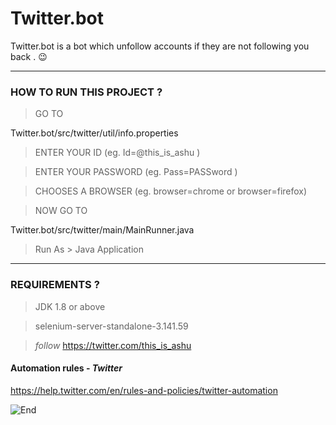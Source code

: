 # Twitter.bot
Twitter.bot is a bot which unfollow accounts if they are not following you back . 😉
*************************************************************************************

### HOW TO RUN THIS PROJECT ?

>GO TO 

Twitter.bot/src/twitter/util/info.properties

>ENTER YOUR ID (eg. Id=@this_is_ashu )

>ENTER YOUR PASSWORD (eg.	Pass=PASSword )

>CHOOSES A BROWSER (eg. browser=chrome or browser=firefox)

>NOW GO TO

Twitter.bot/src/twitter/main/MainRunner.java

>Run As > Java Application

***************************************************************************************

### REQUIREMENTS ?

>JDK 1.8 or above 

>selenium-server-standalone-3.141.59

> _follow_ https://twitter.com/this_is_ashu 

#### Automation rules - _Twitter_
https://help.twitter.com/en/rules-and-policies/twitter-automation

![End](https://omisido.com/wp-content/uploads/2014/06/twitter-animated-gif.gif)
